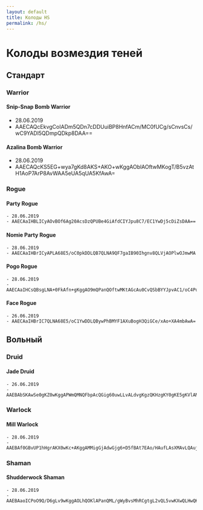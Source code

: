 ```yaml
---
layout: default
title: Колоды HS
permalink: /hs/
---
```


# Колоды возмездия теней
## Стандарт 
### Warrior
#### Snip-Snap Bomb Warrior 
- 28.06.2019 
- AAECAQcEkvgCoIADm5QDn7cDDUuiBP8HnfACm/MC0fUCg/sCnvsCs/wC9YADl5QDmpQDkp8DAA==

#### Azalina Bomb Warrior
- 28.06.2019 
- AAECAQcKS5EG+wya7gKd8AKS+AKO+wKggAOblAOftwMKogT/B5vzAtH1AoP7ArP8AvWAA5eUA5qUA5KfAwA=

### Rogue
#### Party Rogue
    - 28.06.2019 
    - AAECAaIHBLICyAOvBOf6Ag20AcsDzQPUBe4GiAfdCIYJpu8C7/EC1YwDj5cDiZsDAA==

#### Nomie Party Rogue
    - 28.06.2019 
    - AAECAaIHBrICyAPLA68E5/oC0pkDDLQB7QLNA9QF7gaIB90Ihgnv8QLVjAOPlwOJmwMA

#### Pogo Rogue
    - 28.06.2019 
    - AAECAaIHCsQBsgLNA+0FkAfn+gKggAO9mQPanQOftwMKtAGcAu0CvQSbBYYJpvAC1/oC4PoCj5cDAA==

#### Face Rogue
    - 26.06.2019 
    - AAECAaIHBrIC7QLNA68E5/oC1YwDDLQBywPhBMYF1AXuBogH3QiGCe/xAo+XA4mbAwA=

## Вольный
### Druid
#### Jade Druid
    - 26.06.2019
    - AAEBAbSKAwSe0gKZ0wKggAPWmQMNQFbpAcQGig60uwLLvALdvgKgzQKHzgKY0gKE5gKVlAMA

### Warlock
#### Mill Warlock
    - 28.06.2019
    - AAEBAf0GBvUP1hHgrAKX0wKc+AKggAMMigGjAdwGjg6+D5fBAt7EAo/HAufLAsXMAvLQAujnAgA=

### Shaman
#### Shudderwock Shaman
    - 28.06.2019
    - AAEBAaoICPoO9Q/D6gLv9wKggAOLhQOKlAPanQML/gWyBvsMhRCgtgL2vQL5vwKXwQLHwQKW6AKtkQMA
